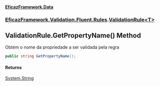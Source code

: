 #### [EficazFramework.Data](EficazFrameworkData.md 'EficazFramework Data')
### [EficazFramework.Validation.Fluent.Rules](EficazFrameworkData.md#EficazFramework.Validation.Fluent.Rules 'EficazFramework.Validation.Fluent.Rules').[ValidationRule&lt;T&gt;](EficazFramework.Validation.Fluent.Rules/ValidationRule_T_.md 'EficazFramework.Validation.Fluent.Rules.ValidationRule<T>')

## ValidationRule<T>.GetPropertyName() Method

Obtém o nome da propriedade a ser validada pela regra

```csharp
public string GetPropertyName();
```

#### Returns
[System.String](https://docs.microsoft.com/en-us/dotnet/api/System.String 'System.String')